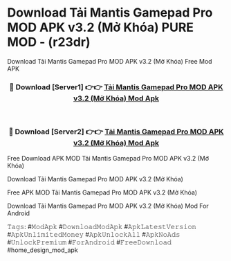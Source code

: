 # Download Tải Mantis Gamepad Pro MOD APK v3.2 (Mở Khóa) PURE MOD - (r23dr)
Download Tải Mantis Gamepad Pro MOD APK v3.2 (Mở Khóa) Free Mod APK

<div align="center">
<h3>🔴 Download [Server1] 👉👉 <a href="https://apk-comot.site?title=Tải_Mantis_Gamepad_Pro_MOD_APK_v3.2_(Mở_Khóa)">Tải Mantis Gamepad Pro MOD APK v3.2 (Mở Khóa) Mod Apk</a></h3><br>

<h3>🔴 Download [Server2] 👉👉 <a href="https://apk-comot.site?title=Tải_Mantis_Gamepad_Pro_MOD_APK_v3.2_(Mở_Khóa)">Tải Mantis Gamepad Pro MOD APK v3.2 (Mở Khóa) Mod Apk</a></h3>
</div>


Free Download APK MOD Tải Mantis Gamepad Pro MOD APK v3.2 (Mở Khóa)

Download Tải Mantis Gamepad Pro MOD APK v3.2 (Mở Khóa) 

Free APK MOD Tải Mantis Gamepad Pro MOD APK v3.2 (Mở Khóa) 

Download Tải Mantis Gamepad Pro MOD APK v3.2 (Mở Khóa) Mod For Android

𝚃𝚊𝚐𝚜: #𝙼𝚘𝚍𝙰𝚙𝚔 #𝙳𝚘𝚠𝚗𝚕𝚘𝚊𝚍𝙼𝚘𝚍𝙰𝚙𝚔 #𝙰𝚙𝚔𝙻𝚊𝚝𝚎𝚜𝚝𝚅𝚎𝚛𝚜𝚒𝚘𝚗 #𝙰𝚙𝚔𝚄𝚗𝚕𝚒𝚖𝚒𝚝𝚎𝚍𝙼𝚘𝚗𝚎𝚢 #𝙰𝚙𝚔𝚄𝚗𝚕𝚘𝚌𝚔𝙰𝚕𝚕 #𝙰𝚙𝚔𝙽𝚘𝙰𝚍𝚜 #𝚄𝚗𝚕𝚘𝚌𝚔𝙿𝚛𝚎𝚖𝚒𝚞𝚖 #𝙵𝚘𝚛𝙰𝚗𝚍𝚛𝚘𝚒𝚍 #𝙵𝚛𝚎𝚎𝙳𝚘𝚠𝚗𝚕𝚘𝚊𝚍 #home_design_mod_apk